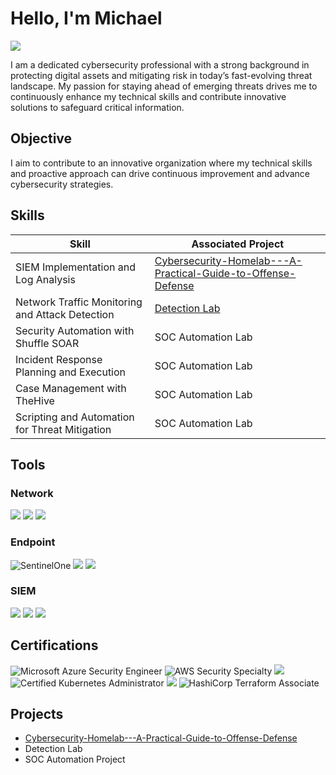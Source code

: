 # Hello, I'm Michael
<a href="https://www.linkedin.com/in/ubong-michael-b6495079/"><img src="https://img.shields.io/badge/-LinkedIn-0072b1?&style=for-the-badge&logo=linkedin&logoColor=white" /></a>


I am a dedicated cybersecurity professional with a strong background in protecting digital assets and mitigating risk in today’s fast-evolving threat landscape. My passion for staying ahead of emerging threats drives me to continuously enhance my technical skills and contribute innovative solutions to safeguard critical information. 

## Objective

I aim to contribute to an innovative organization where my technical skills and proactive approach can drive continuous improvement and advance cybersecurity strategies.



## Skills


| Skill                                         | Associated Project         |
|-----------------------------------------------|----------------------------|
| SIEM Implementation and Log Analysis          | <a href="https://github.com/cammyong/Cybersecurity-Homelab---A-Practical-Guide-to-Offense-Defense/tree/main">Cybersecurity-Homelab---A-Practical-Guide-to-Offense-Defense</a>|
| Network Traffic Monitoring and Attack Detection | <a href="https://google.com">Detection Lab</a>|
| Security Automation with Shuffle SOAR         | SOC Automation Lab|
| Incident Response Planning and Execution      | SOC Automation Lab|
| Case Management with TheHive                  | SOC Automation Lab|
| Scripting and Automation for Threat Mitigation | SOC Automation Lab|

## Tools


### Network
<div>
    <img src="https://img.shields.io/badge/-Wireshark-1679A7?&style=for-the-badge&logo=Wireshark&logoColor=white" />
    <img src="https://img.shields.io/badge/-Suricata-EF3B2D?&style=for-the-badge&logo=Suricata&logoColor=white" />
    <img src="https://img.shields.io/badge/-Zeek-777BB4?&style=for-the-badge&logo=Zeek&logoColor=white" />
</div>

### Endpoint
<div>
    <img src="https://img.shields.io/badge/-SentinelOne-E2231A?style=for-the-badge&logo=sentinelone&logoColor=white" alt="SentinelOne" />
    <img src="https://img.shields.io/badge/-Microsoft_Defender_for_Endpoint-00A4EF?&style=for-the-badge&logo=Microsoft&logoColor=white" />
    <img src="https://img.shields.io/badge/-Velociraptor-4B275F?&style=for-the-badge&logo=Velociraptor&logoColor=white" />
</div>

### SIEM
<div>
    <img src="https://img.shields.io/badge/-Microsoft_Sentinel-0078D4?&style=for-the-badge&logo=Microsoft&logoColor=white" />
    <img src="https://img.shields.io/badge/-Splunk-000000?&style=for-the-badge&logo=Splunk&logoColor=white" />
    <img src="https://img.shields.io/badge/-Elastic-005571?&style=for-the-badge&logo=Elastic&logoColor=white" />
</div>

## Certifications

<div>
<img src="https://img.shields.io/badge/-Microsoft%20Azure%20Security%20Engineer-0078D4?style=for-the-badge&logo=microsoft-azure&logoColor=white" alt="Microsoft Azure Security Engineer" />
<img src="https://img.shields.io/badge/-AWS%20Security%20Specialty-232F3E?style=for-the-badge&logo=amazon-aws&logoColor=white" alt="AWS Security Specialty" />
<img src="https://img.shields.io/badge/-Splunk-000000?&style=for-the-badge&logo=Splunk&logoColor=white" />
<img src="https://img.shields.io/badge/-Certified_Kubernetes_Administrator-326ce5?style=for-the-badge&logo=kubernetes&logoColor=white" alt="Certified Kubernetes Administrator" />
<img src="https://img.shields.io/badge/-Security%2B-FF0000?&style=for-the-badge&logo=CompTIA&logoColor=white" />
<img src="https://img.shields.io/badge/-HashiCorp%20Terraform%20Associate-623CE4?style=for-the-badge&logo=terraform&logoColor=white" alt="HashiCorp Terraform Associate" />



  
</div>

## Projects
- <a href="https://github.com/cammyong/Cybersecurity-Homelab---A-Practical-Guide-to-Offense-Defense/tree/main">Cybersecurity-Homelab---A-Practical-Guide-to-Offense-Defense</a>
- Detection Lab
- SOC Automation Project
